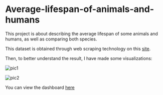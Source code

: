 # Average-lifespan-of-animals-and-humans
This project is about describing the average lifespan of some animals and humans, as well as comparing both species.

This dataset is obtained through web scraping technology on this [site](https://www.futurelearn.com/info/courses/maths-linear-quadratic/0/steps/12167).

Then, to better understand the result, I have made some visualizations:


![pic1](https://user-images.githubusercontent.com/88968854/135761139-8aafddc9-2f03-4120-a41a-3106482c3c9a.png)

![pic2](https://user-images.githubusercontent.com/88968854/135761635-6a61e0a3-c140-400f-b6b4-89d6092c13ba.png)

You can view the dashboard [here](https://public.tableau.com/app/profile/jihad.mahfouz/viz/AnimalsLifeSpan/Dashboard1)
